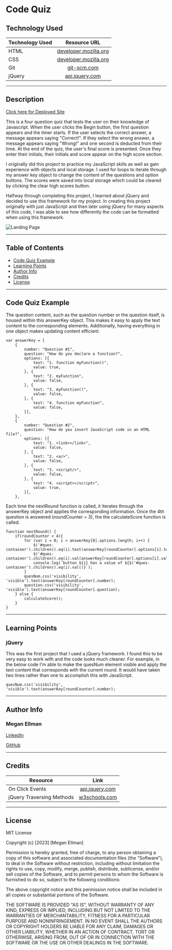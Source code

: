 # Code Quiz

## Technology Used

| Technology Used         | Resource URL           | 
| ------------- |:-------------:| 
| HTML    | [developer.mozilla.org](https://developer.mozilla.org/en-US/docs/Web/HTML) | 
| CSS     | [developer.mozilla.org](https://developer.mozilla.org/en-US/docs/Web/CSS)      |   
| Git | [git-scm.com](https://git-scm.com/)     |    
| jQuery | [api.jquery.com](https://api.jquery.com/)
<hr/>


## Description

[Click here for Deployed Site](https://megellman.github.io/code-quiz/)

This is a four question quiz that tests the user on their knowledge of Javascript. When the user clicks the Begin button, the first question appears and the timer starts. If the user selects the correct answer, a message appears saying "Correct!". If they select the wrong answer, a message appears saying "Wrong!" and one second is deducted from their time. At the end of the quiz, the user's final score is presented. Once they enter their initials, their initials and score appear on the high score section.

I originally did this project to practice my JavaScript skills as well as gain experience with objects and local storage. I used for loops to iterate through my answer key object to change the content of the questions and option buttons. The scores were saved into local storage which could be cleared by clicking the clear high scores button. 

Halfway through completing this project, I learned about jQuery and decided to use this framework for my project. In creating this project originally with just JavaScript and then later using jQuery for many aspects of this code, I was able to see how differently the code can be formatted when using this framework. 

![Landing Page](./assets/code-quiz.gif)
<hr/>


## Table of Contents 

* [Code Quiz Example](#code-refactor-example)
* [Learning Points](#learning-points)
* [Author Info](#author-info)
* [Credits](#credits)
* [License](#license)
<hr/>


## Code Quiz Example

The question content, such as the question number or the question itself, is housed within this answerKey object. This makes it easy to apply the text content to the corresponding elements. Additionally, having everything in one object makes updating content efficient.
```
var answerKey = [
    {
        number: "Question #1",
        question: "How do you declare a function?",
        options: [{
            text: "1. function myFunction()",
            value: true,
        }, {
            text: "2. myFunction",
            value: false,
        }, {
            text: "3. myFunction()",
            value: false,
        }, {
            text: "4. function myFunction",
            value: false,
        }],
    },
    {
        number: "Question #2",
        question: "How do you insert JavaScript code in an HTML file?",
        options: [{
            text: "1. <link></link>",
            value: false,
        }, {
            text: "2. <a/>",
            value: false,
        }, {
            text: "3. <script/>",
            value: false,
        }, {
            text: "4. <script></script>",
            value: true,
        }],
    },
```

Each time the nextRound function is called, it iterates through the answerKey object and applies the corresponding information. Once the 4th question is answered (roundCounter = 3), the the calculateScore function is called.
```
function nextRound() {
    if(roundCounter < 4){
        for (var i = 0; i < answerKey[0].options.length; i++) {
            $('#ques-container').children().eq(i).text(answerKey[roundCounter].options[i].text);
            $('#ques-container').children().eq(i).val(answerKey[roundCounter].options[i].value);
            console.log(`button ${i} has a value of ${$('#ques-container').children().eq(i).val()}`);
        }
        quesNum.css('visibility', 'visible').text(answerKey[roundCounter].number);
        question.css('visibility', 'visible').text(answerKey[roundCounter].question);
    } else {
        calculateScore();
    }
}
```
<hr/>

## Learning Points

### jQuery
This was the first project that I used a jQuery framework. I found this to be very easy to work with and the code looks much cleaner. For example, in the below code I'm able to make the quesNum element visible and apply the text content that corresponds with the current round. It would have taken two lines rather than one to accomplish this with JavaScript.

```
quesNum.css('visibility', 'visible').text(answerKey[roundCounter].number);
```

<hr/>

## Author Info

### Megan Ellman
[LinkedIn](https://www.linkedin.com/in/megan-ellman/)

[GitHub](https://github.com/megellman)
<hr/>

## Credits 

|Resource | Link |
|-------|:-------:|
|On Click Events | [api.jquery.com](https://api.jquery.com/on/#on-events-selector-data-handler) |
|  jQuery Traversing Methods    | [w3schools.com](https://www.w3schools.com/jquery/jquery_ref_traversing.asp)   |

<hr/>

## License
MIT License

Copyright (c) [2023] [Megan Ellman]

Permission is hereby granted, free of charge, to any person obtaining a copy
of this software and associated documentation files (the "Software"), to deal
in the Software without restriction, including without limitation the rights
to use, copy, modify, merge, publish, distribute, sublicense, and/or sell
copies of the Software, and to permit persons to whom the Software is
furnished to do so, subject to the following conditions:

The above copyright notice and this permission notice shall be included in all
copies or substantial portions of the Software.

THE SOFTWARE IS PROVIDED "AS IS", WITHOUT WARRANTY OF ANY KIND, EXPRESS OR
IMPLIED, INCLUDING BUT NOT LIMITED TO THE WARRANTIES OF MERCHANTABILITY,
FITNESS FOR A PARTICULAR PURPOSE AND NONINFRINGEMENT. IN NO EVENT SHALL THE
AUTHORS OR COPYRIGHT HOLDERS BE LIABLE FOR ANY CLAIM, DAMAGES OR OTHER
LIABILITY, WHETHER IN AN ACTION OF CONTRACT, TORT OR OTHERWISE, ARISING FROM,
OUT OF OR IN CONNECTION WITH THE SOFTWARE OR THE USE OR OTHER DEALINGS IN THE
SOFTWARE.
